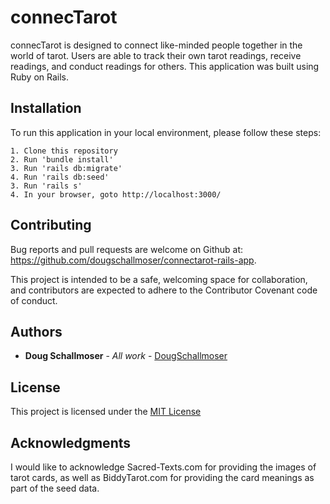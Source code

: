 # connecTarot

connecTarot is designed to connect like-minded people together in the world of tarot. Users are able
to track their own tarot readings, receive readings, and conduct readings for others. This application was built using Ruby on Rails.


## Installation

To run this application in your local environment, please follow these steps:

```
1. Clone this repository
2. Run 'bundle install'
3. Run 'rails db:migrate'
4. Run 'rails db:seed'
3. Run 'rails s'
4. In your browser, goto http://localhost:3000/
```


## Contributing

Bug reports and pull requests are welcome on Github at:
https://github.com/dougschallmoser/connectarot-rails-app.

This project is intended to be a safe, welcoming space for collaboration, and contributors are expected to adhere to the Contributor Covenant code of conduct.
 

## Authors

* **Doug Schallmoser** - *All work* - [DougSchallmoser](https://github.com/dougschallmoser)


## License

This project is licensed under the [MIT License](https://opensource.org/licenses/MIT)


## Acknowledgments

I would like to acknowledge Sacred-Texts.com for providing the images of tarot cards, as well as BiddyTarot.com for providing the card meanings as part of the seed data.
